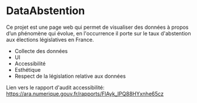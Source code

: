 # DataAbstention
 
Ce projet est une page web qui permet de visualiser des données à propos d’un phénomène qui évolue, en l'occurrence il porte sur le taux d'abstention aux élections législatives en France.

- Collecte des données
- UI 
- Accessibilité
- Esthétique
- Respect de la législation relative aux données


Lien vers le rapport d'audit accessibilité: https://ara.numerique.gouv.fr/rapports/FlAyk_IPQ88HYxnhe65cz  

